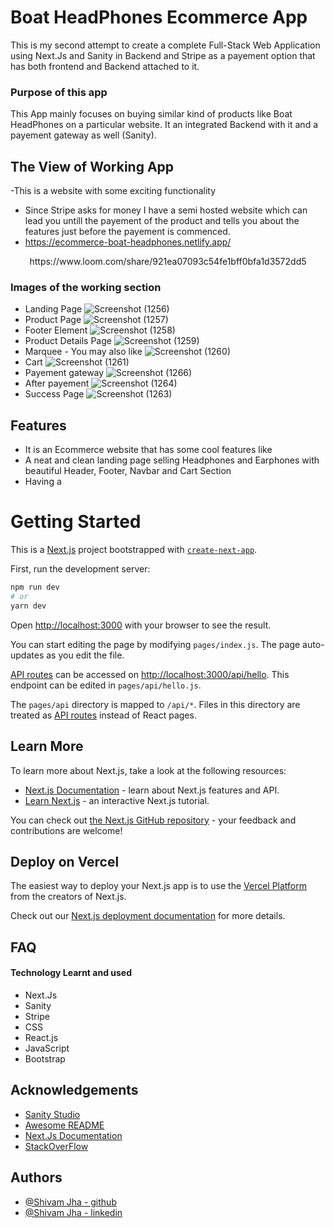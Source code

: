 
# Boat HeadPhones Ecommerce App

This is my second attempt to create a complete Full-Stack Web Application using Next.Js and Sanity in Backend and Stripe as a payement option that has both frontend and Backend attached to it.

### Purpose of this app

This App mainly focuses on buying similar kind of products like Boat HeadPhones on a particular website. It an integrated Backend with it and a payement gateway as well (Sanity).

## The View of Working App

-This is a website with some exciting functionality 
- Since Stripe asks for money I have a semi hosted website which can lead you untill the payement of the product and tells you about the features just before the payement is commenced.
- https://ecommerce-boat-headphones.netlify.app/


<p align="center" width="1248" height="702">
  https://www.loom.com/share/921ea07093c54fe1bff0bfa1d3572dd5
</p>




### Images of the working section
- Landing Page
![Screenshot (1256)](https://user-images.githubusercontent.com/71783722/190858164-b13486e5-3e9c-4484-a507-1403c6a76574.png)
- Product Page
![Screenshot (1257)](https://user-images.githubusercontent.com/71783722/190858191-3aa0dd34-051f-4e24-ab0c-236b58e33306.png)
- Footer Element
![Screenshot (1258)](https://user-images.githubusercontent.com/71783722/190858195-6ad9c9e6-8c64-40a6-ba1e-7077632c394b.png)
- Product Details Page
![Screenshot (1259)](https://user-images.githubusercontent.com/71783722/190858199-fdd7cc00-a2c9-49f6-bd50-29eea5b6ae99.png)
- Marquee - You may also like
![Screenshot (1260)](https://user-images.githubusercontent.com/71783722/190858204-2375f08d-f7c8-49c5-ad79-b5253ee0e49b.png)
- Cart 
![Screenshot (1261)](https://user-images.githubusercontent.com/71783722/190858208-5a84da9b-64bb-4758-90fd-6f0c3c4dd69a.png)
- Payement gateway
![Screenshot (1266)](https://user-images.githubusercontent.com/71783722/190858971-7f5862dd-9684-494b-b146-bc2dcd51dae2.png)
- After payement
![Screenshot (1264)](https://user-images.githubusercontent.com/71783722/190858227-5e2e204c-f408-4c6b-a526-93f480732a33.png)
- Success Page
![Screenshot (1263)](https://user-images.githubusercontent.com/71783722/190858219-14f35b02-9f0e-4093-a964-35526bf698a6.png)

## Features

- It is an Ecommerce website that has some cool features like
- A neat and clean landing page selling Headphones and Earphones with beautiful Header, Footer, Navbar and Cart Section
- Having a 


  
# Getting Started

This is a [Next.js](https://nextjs.org/) project bootstrapped with [`create-next-app`](https://github.com/vercel/next.js/tree/canary/packages/create-next-app).

First, run the development server:

```bash
npm run dev
# or
yarn dev
```

Open [http://localhost:3000](http://localhost:3000) with your browser to see the result.

You can start editing the page by modifying `pages/index.js`. The page auto-updates as you edit the file.

[API routes](https://nextjs.org/docs/api-routes/introduction) can be accessed on [http://localhost:3000/api/hello](http://localhost:3000/api/hello). This endpoint can be edited in `pages/api/hello.js`.

The `pages/api` directory is mapped to `/api/*`. Files in this directory are treated as [API routes](https://nextjs.org/docs/api-routes/introduction) instead of React pages.

## Learn More

To learn more about Next.js, take a look at the following resources:

- [Next.js Documentation](https://nextjs.org/docs) - learn about Next.js features and API.
- [Learn Next.js](https://nextjs.org/learn) - an interactive Next.js tutorial.

You can check out [the Next.js GitHub repository](https://github.com/vercel/next.js/) - your feedback and contributions are welcome!

## Deploy on Vercel

The easiest way to deploy your Next.js app is to use the [Vercel Platform](https://vercel.com/new?utm_medium=default-template&filter=next.js&utm_source=create-next-app&utm_campaign=create-next-app-readme) from the creators of Next.js.

Check out our [Next.js deployment documentation](https://nextjs.org/docs/deployment) for more details.
## FAQ

#### Technology Learnt and used

- Next.Js
- Sanity
- Stripe
- CSS
- React.js
- JavaScript
- Bootstrap


## Acknowledgements

 - [Sanity Studio](https://www.sanity.io/docs/sanity-studio)
 - [Awesome README](https://github.com/matiassingers/awesome-readme)
 - [Next.Js Documentation](https://nextjs.org/docs)
 - [StackOverFlow](https://stackoverflow.com/)

  
## Authors

- [@Shivam Jha - github](https://github.com/shivam-jha2712)
- [@Shivam Jha - linkedin](https://www.linkedin.com/in/shivamjha2712/)
  
